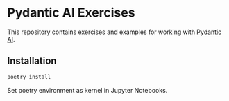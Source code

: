 # Pydantic AI Exercises

This repository contains exercises and examples for working with [Pydantic AI](https://ai.pydantic.dev/).

## Installation

```bash
poetry install
```

Set poetry environment as kernel in Jupyter Notebooks.
